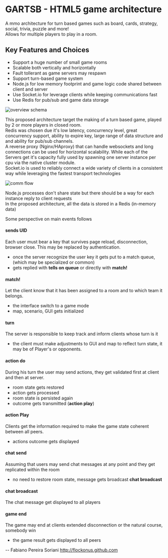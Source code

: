 # GARTSB - HTML5 game architecture 

A mmo architecture for turn based games such as board, cards, strategy, social, trivia, puzzle and more!  
Allows for multiple players to play in a room.

## Key Features and Choices

 * Support a huge number of small game rooms
 * Scalable both vertically and horizontally
 * Fault tollerant as game servers may respawn
 * Support turn-based game system
 * Node.js for low memory footprint and game logic code shared between client and server
 * Use Socket.io for leverage clients while keeping communications fast
 * Use Redis for pub/sub and game data storage

![overview schema](https://raw.github.com/flockonus/gartsb/master/docs/overview_schema.png)

This proposed architecture target the making of a turn based game, played by 2 or more players in closed room.  
Redis was chosen due it's low latency, concurrency level, great concurrency support, ability to expire key, large range of data structure and and ability for pub/sub channels.  
A reverse proxy (Nginx/HAproxy) that can handle websockets and long connections can be used for horizontal scalability. While each of the Servers get it's capacity fully used by spawning one server instance per cpu via the native cluster module.  
Socket.io is used to reliably connect a wide variety of clients in a consistent way while leveraging the fastest transport technologies  


![comm flow](https://raw.github.com/flockonus/gartsb/master/docs/comm_flow.png)

Node.js processes don't share state but there should be a way for each instance reply to client requests  
In the proposed architecture, all the data is stored in a Redis (in-memory data)  

Some perspective on main events follows  

#### sends UID
Each user must bear a key that survives page reload, disconnection, browser close. This may be replaced by authentication.
 * once the server recognize the user key it gets put to a match queue, (which may be specialized or common)
 * gets replied with **tells on queue** or directly with **match!**

#### match!
Let the client know that it has been assigned to a room and to which team it belongs.
 * the interface switch to a game mode
 * map, scenario, GUI gets initialized

#### turn 
The server is responsible to keep track and inform clients whose turn is it
 * the client must make adjustments to GUI and map to reflect turn state, it may be of Player's or opponents.

#### action do
During his turn the user may send actions, they get validated first at client and then at server.
 * room state gets restored
 * action gets processed
 * room state is persisted again
 * outcome gets transmitted (**action play**)

#### action Play
Clients get the information required to make the game state coherent between all peers.
 * actions outcome gets displayed

#### chat send
Assuming that users may send chat messages at any point and they get replicated within the room
 * no need to restore room state, message gets broadcast **chat broadcast**

#### chat broadcast
The chat message get displayed to all players

#### game end
The game may end at clients extended disconnection or the natural course, somebody win
 * the game result gets displayed to all peers





-- 
Fabiano Pereira Soriani
http://flockonus.github.com